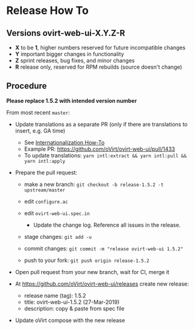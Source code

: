 # Release How To
## Versions ovirt-web-ui-X.Y.Z-R

- **X** to be **1**, higher numbers reserved for future incompatible changes
- **Y** important bigger changes in functionality
- **Z** sprint releases, bug fixes, and minor changes
- **R** release only, reserved for RPM rebuilds (source doesn't change)

## Procedure

**Please replace 1.5.2 with intended version number**

From most recent `master`:

- Update translations as a separate PR (only if there are translations to insert, e.g. GA time)
  - See [Internationalization How-To](https://github.com/oVirt/ovirt-web-ui/wiki/Internationalization#how-to)
  - Example PR: https://github.com/oVirt/ovirt-web-ui/pull/1433
  - To update translations: `yarn intl:extract && yarn intl:pull && yarn intl:apply`

- Prepare the pull request:
  - make a new branch: `git checkout -b release-1.5.2 -t upstream/master`
  - edit `configure.ac`
  - edit `ovirt-web-ui.spec.in`
    - Update the change log.  Reference all issues in the release.

  - stage changes: `git add -u`
  - commit changes: `git commit -m "release ovirt-web-ui 1.5.2"`
  - push to your fork: `git push origin release-1.5.2`

- Open pull request from your new branch, wait for CI, merge it

- At https://github.com/oVirt/ovirt-web-ui/releases create new release:
  - release name (tag): 1.5.2
  - title: ovirt-web-ui-1.5.2 (27-Mar-2019)
  - description: copy & paste from spec file

- Update oVirt compose with the new release

